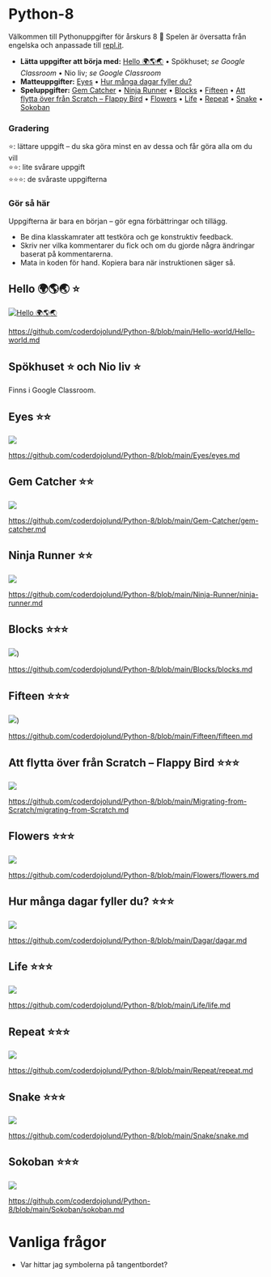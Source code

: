 # Python-8

Välkommen till Pythonuppgifter för årskurs 8 🐍 Spelen är översatta från engelska och anpassade till [repl.it](https://replit.com/~).

* **Lätta uppgifter att börja med:** [Hello 🌍🌎🌏](#hello---) &bull; Spökhuset; *se Google Classroom* &bull; Nio liv; *se Google Classroom*
* **Matteuppgifter:** [Eyes](#eyes-) &bull; [Hur många dagar fyller du?](#hur-många-dagar-fyller-du-)
* **Speluppgifter:** 
   [Gem Catcher](#gem-catcher-)
  &bull; [Ninja Runner](#ninja-runner-)
  &bull; [Blocks](#blocks-)
  &bull; [Fifteen](#fifteen-)
  &bull; [Att flytta över från Scratch &ndash; Flappy Bird](#att-flytta-över-från-scratch--flappy-bird-)
  &bull; [Flowers](#flowers-)
  &bull; [Life](#life-)
  &bull; [Repeat](#repeat-)
  &bull; [Snake](#snake-)
  &bull; [Sokoban](#sokoban-)

### Gradering
⭐: lättare uppgift &ndash; du ska göra minst en av dessa och får göra alla om du vill<br>
⭐⭐: lite svårare uppgift<br>
⭐⭐⭐: de svåraste uppgifterna

### Gör så här
Uppgifterna är bara en början &ndash; gör egna förbättringar och tillägg.
- Be dina klasskamrater att testköra och ge konstruktiv feedback. 
- Skriv ner vilka kommentarer du fick och om du gjorde några ändringar baserat på kommentarerna.
- Mata in koden för hand. Kopiera bara när instruktionen säger så.

## Hello 🌍🌎🌏  ⭐
[![Hello 🌍🌎🌏](https://user-images.githubusercontent.com/4598641/225109246-7ddecc59-4ac9-4b3d-91a8-9f393704e4f3.png)](https://github.com/coderdojolund/Python-8/blob/main/Hello-world/Hello-world.md)

https://github.com/coderdojolund/Python-8/blob/main/Hello-world/Hello-world.md

## Spökhuset ⭐ och  Nio liv ⭐

Finns i Google Classroom.

## Eyes ⭐⭐
[![](https://user-images.githubusercontent.com/4598641/225428635-1243d0e6-0dac-4fd4-9691-8860a452a4b0.png)](https://github.com/coderdojolund/Python-8/blob/main/Eyes/eyes.md)

https://github.com/coderdojolund/Python-8/blob/main/Eyes/eyes.md


##  Gem Catcher ⭐⭐

[![](https://www.aposteriori.com.sg/wp-content/uploads/2020/02/gemgreen.png)](https://github.com/coderdojolund/Python-8/blob/main/Gem-Catcher/gem-catcher.md)

https://github.com/coderdojolund/Python-8/blob/main/Gem-Catcher/gem-catcher.md

##  Ninja Runner ⭐⭐

[![](https://www.aposteriori.com.sg/wp-content/uploads/2020/02/run__004.png)](https://github.com/coderdojolund/Python-8/blob/main/Ninja-Runner/ninja-runner.md)

https://github.com/coderdojolund/Python-8/blob/main/Ninja-Runner/ninja-runner.md

##  Blocks ⭐⭐⭐
[![](https://user-images.githubusercontent.com/4598641/226103304-00173642-8a08-4ef3-a1b5-ae896b6d8c94.png)](https://github.com/coderdojolund/Python-8/blob/main/Blocks/blocks.md))

https://github.com/coderdojolund/Python-8/blob/main/Blocks/blocks.md

##  Fifteen ⭐⭐⭐

[![](https://user-images.githubusercontent.com/4598641/226438128-2ee9720e-4128-4af2-aa04-5cc69daafd27.png)](https://github.com/coderdojolund/Python-8/blob/main/Fifteen/fifteen.md))

https://github.com/coderdojolund/Python-8/blob/main/Fifteen/fifteen.md

##  Att flytta över från Scratch &ndash; Flappy Bird ⭐⭐⭐
[![](https://pygame-zero.readthedocs.io/en/stable/_images/flappybird-top-start.png)](https://github.com/coderdojolund/Python-8/blob/main/Migrating-from-Scratch/migrating-from-Scratch.md)

https://github.com/coderdojolund/Python-8/blob/main/Migrating-from-Scratch/migrating-from-Scratch.md

## Flowers ⭐⭐⭐

[![](https://user-images.githubusercontent.com/4598641/226452466-c09472f6-9f75-435b-b7c3-9bda65238539.png)](https://github.com/coderdojolund/Python-8/blob/main/Flowers/flowers.md)

https://github.com/coderdojolund/Python-8/blob/main/Flowers/flowers.md

##  Hur många dagar fyller du? ⭐⭐⭐

[![](https://user-images.githubusercontent.com/4598641/222891027-71c791b1-acee-44c5-a585-3eb620d30ae6.png)](https://github.com/coderdojolund/Python-8/blob/main/Dagar/dagar.md)

https://github.com/coderdojolund/Python-8/blob/main/Dagar/dagar.md

##  Life ⭐⭐⭐

[![](https://user-images.githubusercontent.com/4598641/225745694-931e3ac9-aa8e-4931-bf60-b673bd7f5536.png)](https://github.com/coderdojolund/Python-8/blob/main/Life/life.md) 

https://github.com/coderdojolund/Python-8/blob/main/Life/life.md

##  Repeat ⭐⭐⭐

[![](https://user-images.githubusercontent.com/4598641/225746247-eb970a66-98e9-4352-85c4-eed3690745fb.png)](https://github.com/coderdojolund/Python-8/blob/main/Repeat/repeat.md)

https://github.com/coderdojolund/Python-8/blob/main/Repeat/repeat.md


## Snake ⭐⭐⭐

[![](https://user-images.githubusercontent.com/4598641/226438506-04b12dc8-3adc-4e44-93e9-35f2512fa898.png)](https://github.com/coderdojolund/Python-8/blob/main/Snake/snake.md)

https://github.com/coderdojolund/Python-8/blob/main/Snake/snake.md

##  Sokoban ⭐⭐⭐

[![](https://user-images.githubusercontent.com/4598641/226438553-be7f0fc4-19b6-43b1-86ba-cc869b76dab4.png)](https://github.com/coderdojolund/Python-8/blob/main/Sokoban/sokoban.md)

https://github.com/coderdojolund/Python-8/blob/main/Sokoban/sokoban.md

# Vanliga frågor

* Var hittar jag symbolerna på tangentbordet?

